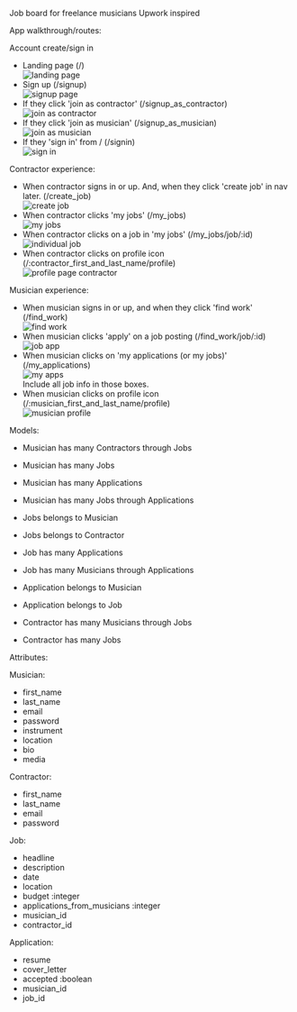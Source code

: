 Job board for freelance musicians
Upwork inspired

App walkthrough/routes: <br>

Account create/sign in <br>

- Landing page (/) <br>
![landing page](./images_for_plan/landingpage.png)
- Sign up (/signup)  <br>
![signup page](./images_for_plan/signup.png)
- If they click 'join as contractor' (/signup_as_contractor) <br>
![join as contractor](./images_for_plan/join_as_contractor.png)
- If they click 'join as musician' (/signup_as_musician) <br>
![join as musician](./images_for_plan/join_as_musician.png) 
- If they 'sign in' from / (/signin) <br>
![sign in](./images_for_plan/signin.png) <br>

Contractor experience: <br>

- When contractor signs in or up. And, when they click 'create job' in nav later. (/create_job)<br>
![create job](./images_for_plan/create_job.png)
- When contractor clicks 'my jobs' (/my_jobs) <br>
![my jobs](./images_for_plan/my_jobs.png)
- When contractor clicks on a job in 'my jobs' (/my_jobs/job/:id) <br>
![individual job](./images_for_plan/contractor_job.png)
- When contractor clicks on profile icon (/:contractor_first_and_last_name/profile) <br>
![profile page contractor](./images_for_plan/contractor_profile.png)

Musician experience: <br>

- When musician signs in or up, and when they click 'find work' (/find_work)<br>
![find work](./images_for_plan/find_work.png)
- When musician clicks 'apply' on a job posting (/find_work/job/:id) <br>
![job app](./images_for_plan/job_app.png)
- When musician clicks on 'my applications (or my jobs)' (/my_applications) <br>
![my apps](./images_for_plan/my_apps.png) <br>
Include all job info in those boxes. <br>
- When musician clicks on profile icon (/:musician_first_and_last_name/profile) <br>
![musician profile](./images_for_plan/musician_profile.png)



Models: <br>
- Musician has many Contractors through Jobs
- Musician has many Jobs
- Musician has many Applications
- Musician has many Jobs through Applications <br>

- Jobs belongs to Musician
- Jobs belongs to Contractor
- Job has many Applications
- Job has many Musicians through Applications <br>

- Application belongs to Musician
- Application belongs to Job <br>

- Contractor has many Musicians through Jobs
- Contractor has many Jobs


Attributes:

Musician: <br>
- first_name
- last_name
- email
- password
- instrument
- location
- bio
- media <br>

Contractor: <br>
- first_name
- last_name
- email
- password <br>

Job: <br>
- headline
- description
- date
- location
- budget :integer
- applications_from_musicians :integer
- musician_id
- contractor_id


Application: <br>
- resume
- cover_letter
- accepted :boolean
- musician_id
- job_id

